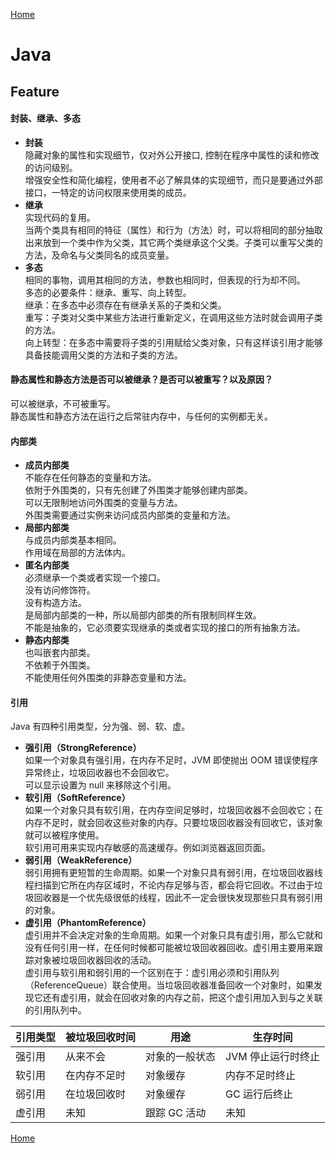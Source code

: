 [Home](../../README.md)  

# Java  

## Feature  

#### 封装、继承、多态  

- **封装**  
隐藏对象的属性和实现细节，仅对外公开接口, 控制在程序中属性的读和修改的访问级别。  
增强安全性和简化编程，使用者不必了解具体的实现细节，而只是要通过外部接口，一特定的访问权限来使用类的成员。  
- **继承**  
实现代码的复用。  
当两个类具有相同的特征（属性）和行为（方法）时，可以将相同的部分抽取出来放到一个类中作为父类，其它两个类继承这个父类。子类可以重写父类的方法，及命名与父类同名的成员变量。  
- **多态**  
相同的事物，调用其相同的方法，参数也相同时，但表现的行为却不同。  
多态的必要条件：继承、重写、向上转型。  
继承：在多态中必须存在有继承关系的子类和父类。  
重写：子类对父类中某些方法进行重新定义，在调用这些方法时就会调用子类的方法。  
向上转型：在多态中需要将子类的引用赋给父类对象，只有这样该引用才能够具备技能调用父类的方法和子类的方法。  

#### 静态属性和静态方法是否可以被继承？是否可以被重写？以及原因？  

可以被继承，不可被重写。  
静态属性和静态方法在运行之后常驻内存中，与任何的实例都无关。  

#### 内部类  

- **成员内部类**  
不能存在任何静态的变量和方法。  
依附于外围类的，只有先创建了外围类才能够创建内部类。  
可以无限制地访问外围类的变量与方法。  
外围类需要通过实例来访问成员内部类的变量和方法。  
- **局部内部类**  
与成员内部类基本相同。  
作用域在局部的方法体内。  
- **匿名内部类**  
必须继承一个类或者实现一个接口。  
没有访问修饰符。  
没有构造方法。  
是局部内部类的一种，所以局部内部类的所有限制同样生效。  
不能是抽象的，它必须要实现继承的类或者实现的接口的所有抽象方法。  
- **静态内部类**  
也叫嵌套内部类。  
不依赖于外围类。  
不能使用任何外围类的非静态变量和方法。  

#### 引用  
Java 有四种引用类型，分为强、弱、软、虚。  
- **强引用（StrongReference）**  
如果一个对象具有强引用，在内存不足时，JVM 即使抛出 OOM 错误使程序异常终止，垃圾回收器也不会回收它。  
可以显示设置为 null 来移除这个引用。  
- **软引用（SoftReference）**  
如果一个对象只具有软引用，在内存空间足够时，垃圾回收器不会回收它；在内存不足时，就会回收这些对象的内存。只要垃圾回收器没有回收它，该对象就可以被程序使用。  
软引用可用来实现内存敏感的高速缓存。例如浏览器返回页面。  
- **弱引用（WeakReference）**  
弱引用拥有更短暂的生命周期。如果一个对象只具有弱引用，在垃圾回收器线程扫描到它所在内存区域时，不论内存足够与否，都会将它回收。不过由于垃圾回收器是一个优先级很低的线程，因此不一定会很快发现那些只具有弱引用的对象。  
- **虚引用（PhantomReference）**  
虚引用并不会决定对象的生命周期。如果一个对象只具有虚引用，那么它就和没有任何引用一样，在任何时候都可能被垃圾回收器回收。虚引用主要用来跟踪对象被垃圾回收器回收的活动。  
虚引用与软引用和弱引用的一个区别在于：虚引用必须和引用队列（ReferenceQueue）联合使用。当垃圾回收器准备回收一个对象时，如果发现它还有虚引用，就会在回收对象的内存之前，把这个虚引用加入到与之关联的引用队列中。  

引用类型 | 被垃圾回收时间 | 用途 | 生存时间  
-- | -- | -- | --
强引用 | 从来不会 | 对象的一般状态 | JVM 停止运行时终止  
软引用 | 在内存不足时 | 对象缓存 | 内存不足时终止  
弱引用 | 在垃圾回收时 | 对象缓存 | GC 运行后终止  
虚引用 | 未知 | 跟踪 GC 活动 | 未知  


[Home](../../README.md)  